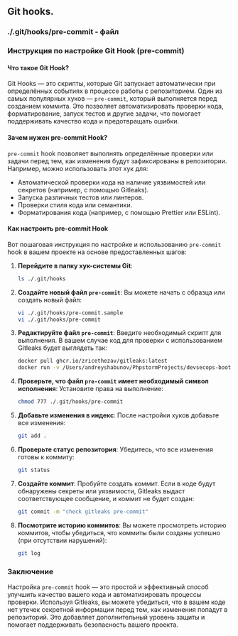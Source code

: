 ## Git hooks.
### ./.git/hooks/pre-commit - файл

### Инструкция по настройке Git Hook (pre-commit)

#### Что такое Git Hook?

Git Hooks — это скрипты, которые Git запускает автоматически при определённых событиях в процессе работы с репозиторием. Один из самых популярных хуков — `pre-commit`, который выполняется перед созданием коммита. Это позволяет автоматизировать проверки кода, форматирование, запуск тестов и другие задачи, что помогает поддерживать качество кода и предотвращать ошибки.

#### Зачем нужен pre-commit Hook?

`pre-commit` hook позволяет выполнять определённые проверки или задачи перед тем, как изменения будут зафиксированы в репозитории. Например, можно использовать этот хук для:

- Автоматической проверки кода на наличие уязвимостей или секретов (например, с помощью Gitleaks).
- Запуска различных тестов или линтеров.
- Проверки стиля кода или семантики.
- Форматирования кода (например, с помощью Prettier или ESLint).

#### Как настроить pre-commit Hook

Вот пошаговая инструкция по настройке и использованию `pre-commit` hook в вашем проекте на основе предоставленных шагов:

1. **Перейдите в папку хук-системы Git**:
   ```bash
   ls ./.git/hooks
   ```

2. **Создайте новый файл `pre-commit`**:
   Вы можете начать с образца или создать новый файл:
   ```bash
   vi ./.git/hooks/pre-commit.sample
   vi ./.git/hooks/pre-commit
   ```

3. **Редактируйте файл `pre-commit`**:
   Введите необходимый скрипт для выполнения. В вашем случае код для проверки с использованием Gitleaks будет выглядеть так:
   ```bash
   docker pull ghcr.io/zricethezav/gitleaks:latest
   docker run -v /Users/andreyshabunov/PhpstormProjects/devsecops-bootcamp-group/juice-shop-main:/path zricethezav/gitleaks:latest detect --source="/path" --verbose
   ```

4. **Проверьте, что файл `pre-commit` имеет необходимый символ исполнения**:
   Установите права на выполнение:
   ```bash
   chmod 777 ./.git/hooks/pre-commit
   ```

5. **Добавьте изменения в индекс**:
   После настройки хуков добавьте все изменения:
   ```bash
   git add .
   ```

6. **Проверьте статус репозитория**:
   Убедитесь, что все изменения готовы к коммиту:
   ```bash
   git status
   ```

7. **Создайте коммит**:
   Пробуйте создать коммит. Если в коде будут обнаружены секреты или уязвимости, Gitleaks выдаст соответствующее сообщение, и коммит не будет создан:
   ```bash
   git commit -m "check gitleaks pre-commit"
   ```

8. **Посмотрите историю коммитов**:
   Вы можете просмотреть историю коммитов, чтобы убедиться, что коммиты были созданы успешно (при отсутствии нарушений):
   ```bash
   git log
   ```

### Заключение

Настройка `pre-commit` hook — это простой и эффективный способ улучшить качество вашего кода и автоматизировать процессы проверки. Используя Gitleaks, вы можете убедиться, что в вашем коде нет утечек секретной информации перед тем, как изменения попадут в репозиторий. Это добавляет дополнительный уровень защиты и помогает поддерживать безопасность вашего проекта.